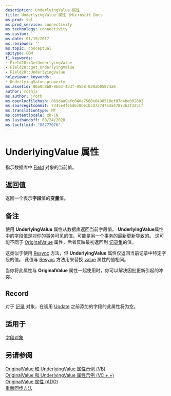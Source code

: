 ```yaml
---
description: UnderlyingValue 属性
title: UnderlyingValue 属性 |Microsoft Docs
ms.prod: sql
ms.prod_service: connectivity
ms.technology: connectivity
ms.custom: ''
ms.date: 01/19/2017
ms.reviewer: ''
ms.topic: conceptual
apitype: COM
f1_keywords:
- Field20::GetUnderlyingValue
- Field20::get_UnderlyingValue
- Field20::UnderlyingValue
helpviewer_keywords:
- UnderlyingValue property
ms.assetid: 00a0c8b8-8b63-433f-95b8-020ab05874a0
author: rothja
ms.author: jroth
ms.openlocfilehash: 869daa9afc840e7580e6498510ef07d4be002802
ms.sourcegitcommit: 7345e4f05d6c06e1bcd73747a4a47873b3f3251f
ms.translationtype: MT
ms.contentlocale: zh-CN
ms.lasthandoff: 08/24/2020
ms.locfileid: "88777076"
---
```

# <a name="underlyingvalue-property"></a>UnderlyingValue 属性
指示数据库中 [Field](./field-object.md) 对象的当前值。  
  
## <a name="return-value"></a>返回值  
 返回一个表示**字段**值的**变量**值。  
  
## <a name="remarks"></a>备注  
 使用 **UnderlyingValue** 属性从数据库返回当前字段值。 **UnderlyingValue**属性中的字段值是对你的事务可见的值，可能是另一个事务的最新更新导致的。 这可能不同于 [OriginalValue](./originalvalue-property-ado.md) 属性，后者反映最初返回到 [记录集](./recordset-object-ado.md)的值。  
  
 这类似于使用 [Resync](./resync-method.md) 方法，但 **UnderlyingValue** 属性仅返回当前记录中特定字段的值。 此值与 [Resync](./resync-method.md) 方法用来替换 [value](./value-property-ado.md) 属性的值相同。  
  
 当你将此属性与 **OriginalValue** 属性一起使用时，你可以解决因批更新引起的冲突。  
  
## <a name="record"></a>Record  
 对于 [记录](./record-object-ado.md) 对象，在调用 [Update](./update-method.md) 之前添加的字段的此属性将为空。  
  
## <a name="applies-to"></a>适用于  
 [字段对象](./field-object.md)  
  
## <a name="see-also"></a>另请参阅  
 [OriginalValue 和 UnderlyingValue 属性示例 (VB) ](./originalvalue-and-underlyingvalue-properties-example-vb.md)   
 [OriginalValue 和 UnderlyingValue 属性示例 (VC + +) ](./originalvalue-and-underlyingvalue-properties-example-vc.md)   
 [OriginalValue 属性 (ADO) ](./originalvalue-property-ado.md)   
 [重新同步方法](./resync-method.md)